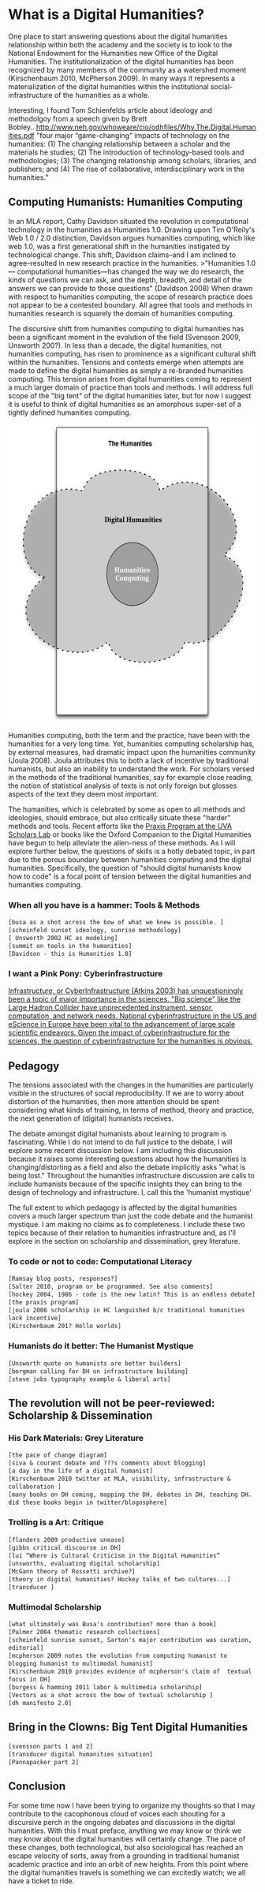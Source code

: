 # What is a Digital Humanities?

One place to start answering questions about the digital humanities relationship within both the academy and the society is to look to the National Endowment for the Humanities new Office of the Digital Humanities. The institutionalization of the digital humanities has been recognized by many members of the community as a watershed moment (Kirschenbaum 2010, McPherson 2009). In many ways it represents a materialization of the digital humanities within the institutional social-infrastructure of the humanities as a whole. 

Interesting, I found Tom Schienfelds article about ideology and methodolgoy from a speech given by Brett Bobley...http://www.neh.gov/whoweare/cio/odhfiles/Why.The.Digital.Humanities.pdf
"four major “game-changing” impacts of technology on the humanities: 
(1) The changing relationship between a scholar and the materials he studies; 
(2) The introduction of technology-based tools and methodologies; 
(3) The changing relationship among scholars, libraries, and publishers; and 
(4) The rise of collaborative, interdisciplinary work in the humanities."


## Computing Humanists: Humanities Computing

In an MLA report, Cathy Davidson situated the revolution in computational technology in the humanities as Humanities 1.0. Drawing upon Tim O'Reily's Web 1.0 / 2.0 distinction, Davidson argues humanities computing, which like web 1.0, was a first generational shift in the humanities instigated by technological change. This shift, Davidson claims–and I am inclined to agree–resulted in new research practice in the humanities. 
	>"Humanities 1.0— computational humanities—has changed the way we do research, the kinds of questions we can ask, and the depth, breadth, and detail of the answers we can provide to those questions" (Davidson 2008)
When drawn with respect to humanities computing, the scope of research practice does not appear to be a contested boundary. All agree that tools and methods in humanities research is squarely the domain of humanities computing. 

The discursive shift from humanities computing to digital humanities has been a significant moment in the evolution of the field (Svensson 2009, Unsworth 200?). In less than a decade, the digital humanities, not humanities computing, has risen to prominence as a significant cultural shift within the humanities. Tensions and contests emerge when attempts are made to define the digital humanities as simply a re-branded humanities computing. This tension arises from digital humanities coming to represent a much larger domain of practice than tools and methods. I will address full scope of the "big tent" of the digital humanities later, but for now I suggest it is useful to think of digital humanities as an amorphous super-set of a tightly defined humanities computing.

<img src="HCtoDHtoH.png" width="618" height="607"/>

Humanities computing, both the term and the practice, have been with the humanities for a very long time. Yet, humanities computing scholarship has, by external measures, had dramatic impact upon the humanities community (Joula 2008). Joula attributes this to both a lack of incentive by traditional humanists, but also an inability to understand the work. For scholars versed in the methods of the traditional humanities, say for example close reading, the notion of statistical analysis of texts is not only foreign but glosses aspects of the text they deem most important. 

The humanities, which is celebrated by some as open to all methods and ideologies, should embrace, but also critically situate these "harder" methods and tools. Recent efforts like the [Praxis Program at the UVA Scholars Lab](http://praxis.scholarslab.org/) or books like the Oxford Companion to the Digital Humanities have begun to help alleviate the alien-ness of these methods. As I will explore further below, the questions of skills is a hotly debated topic, in part due to the porous boundary between humanities computing and the digital humanities. Specifically, the question of "should digital humanists know how to code" is a focal point of tension between the digital humanities and humanities computing.

### When all you have is a hammer: Tools & Methods
	[busa as a shot across the bow of what we knew is possible. ] 
	[scheinfeld sunset ideology, sunrise methodology]
	[ Unsworth 2002 HC as modeling]
	[summit on tools in the humanities]
	[Davidson - this is Humanities 1.0]
	
### I want a Pink Pony: Cyberinfrastructure
<a href="Cyberinfrastructure#cyber-intro" name="#cyber-intro" >Infrastructure, or CyberInfrastructure (Atkins 2003) has unquestioningly been a topic of major importance in the sciences. "Big science" like the Large Hadron Collider have unprecedented instrument, sensor, computation, and network needs. National cyberinfrastructure in the US and eScience in Europe have been vital to the advancement of large scale scientific endeavors. Given the impact of cyberinfrastructure for the sciences, the question of cyberinfrastructure for the humanities is obvious.</a> 

	

## Pedagogy

The tensions associated with the changes in the humanities are particularly visible in the structures of social reproducibility. If we are to worry about distortion of the humanities, then more attention should be spent considering what kinds of training, in terms of method, theory and practice, the next generation of (digital) humanists receives.

The debate amongst digital humanists about learning to program is fascinating. While I do not intend to do full justice to the debate, I will explore some recent discussion below. I am including this discussion because it raises some interesting questions about how the humanities is changing/distorting as a field and also the debate implicitly asks "what is being lost." Throughout the humanities infrastructure discussion are calls to include humanists because of the specific insights they can bring to the design of technology and infrastructure. I,  call this the 'humanist mystique' 

The full extent to which pedagogy is affected by the digital humanities covers a much larger spectrum than just the code debate and the humanist mystique. I am making no claims as to completeness. I include these two topics because of their relation to humanities infrastructure and, as I'll explore in the section on scholarship and dissemination, grey literature.

### To code or not to code: Computational Literacy
	[Ramsay blog posts, responses?]
	[Salter 2010, program or be programmed. See also comments]
	[hockey 2004, 1986 - code is the new latin? This is an endless debate]
	[the praxis program]
	[joula 2008 scholarship in HC languished b/c traditional humanities lack incentive]
	[Kirschenbaum 201? Hello worlds]

### Humanists do it better: The Humanist Mystique
	[Unsworth quote on humanists are better builders]
	[borgman calling for DH on infrastructure building]
	[steve jobs typography example & liberal arts]

## The revolution will not be peer-reviewed: Scholarship & Dissemination

### His Dark Materials: Grey Literature
	[the pace of change diagram]
	[siva & courant debate and ???s comments about blogging]
	[a day in the life of a digital humanist] 
	[Kirschenbaum 2010 twitter at MLA, visibility, infrastructure & collaboration ]
	[many books on DH coming, mapping the DH, debates in DH, teaching DH. did these books begin in twitter/blogosphere] 

### Trolling is a Art: Critique
	[flanders 2009 productive unease]
	[gibbs critical discourse in DH]
	[lui “Where is Cultural Criticism in the Digital Humanities”
	[unsworths, evaluating digital scholarship]
	[McGann theory of Rossetti archive?]
	[theory in digital humanities? Hockey talks of two cultures...]
	[transducer ]

### Multimodal Scholarship
	[what ultimately was Busa's contribution? more than a book]
	[Palmer 2004 thematic research collections]
	[scheinfeld sunrise sunset, Sarton's major contribution was curation, editorial]
	[mcpherson 2009 notes the evolution from computing humanist to blogging humanist to multimodal humanist]
	[Kirschenbaum 2010 provides evidence of mcpherson's claim of  textual focus in DH]
	[burgess & hamming 2011 labor & multimedia scholarship]
	[Vectors as a shot across the bow of textual scholarship ]
	[dh manifesto 2.0] 
	

## Bring in the Clowns: Big Tent Digital Humanities
	[svensson parts 1 and 2]
	[transducer digital humanities situation]
	[Pannapacker part 2]

## Conclusion

For some time now I have been trying to organize my thoughts so that I may contribute to the cacophonous cloud of voices each shouting for a discursive perch in the ongoing debates and discussions in the digital humanities. With this I must preface, anything we may know or think we may know about the digital humanities will certainly change. The pace of these changes, both technological, but also sociological has reached an escape velocity of sorts, away from a grounding in traditional humanist academic practice and into an orbit of new heights. From this point where the digital humanities travels is something we can excitedly watch; we all have a ticket to ride.
















